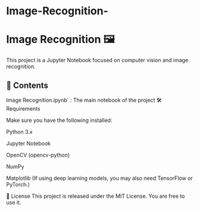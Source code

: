 # Image-Recognition-
# Image Recognition 🖼️

This project is a Jupyter Notebook focused on computer vision and image recognition.

## 📂 Contents
Image Recognition.ipynb` : The main notebook of the project
🛠 Requirements

Make sure you have the following installed:

Python 3.x

Jupyter Notebook

OpenCV (opencv-python)

NumPy

Matplotlib
(If using deep learning models, you may also need TensorFlow or PyTorch.)

📜 License
This project is released under the MIT License. You are free to use it.
